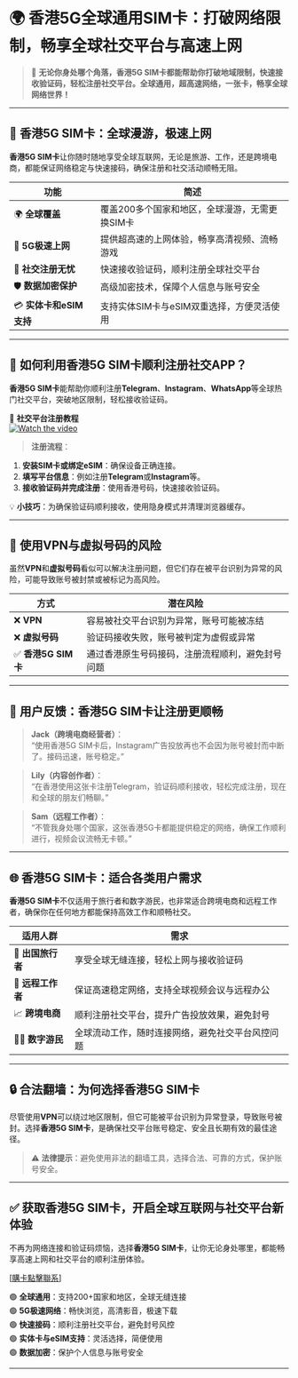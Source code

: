 # 🌍 香港5G全球通用SIM卡：打破网络限制，畅享全球社交平台与高速上网

> 🚀 **无论你身处哪个角落，香港5G SIM卡都能帮助你打破地域限制，快速接收验证码，轻松注册社交平台。全球通用，超高速网络，一张卡，畅享全球网络世界！**

---

## 📶 香港5G SIM卡：全球漫游，极速上网

**香港5G SIM卡**让你随时随地享受全球互联网，无论是旅游、工作，还是跨境电商，都能保证网络稳定与快速接码，确保注册和社交活动顺畅无阻。

| **功能**              | **简述**                                         |
|-----------------------|--------------------------------------------------|
| 🌍 **全球覆盖**        | 覆盖200多个国家和地区，全球漫游，无需更换SIM卡      |
| 📶 **5G极速上网**      | 提供超高速的上网体验，畅享高清视频、流畅游戏          |
| 📲 **社交注册无忧**    | 快速接收验证码，顺利注册全球社交平台                |
| 🛡️ **数据加密保护**    | 高级加密技术，保障个人信息与账号安全                 |
| 💳 **实体卡和eSIM支持**| 支持实体SIM卡与eSIM双重选择，方便灵活使用             |

---

## 📲 如何利用香港5G SIM卡顺利注册社交APP？

**香港5G SIM卡**能帮助你顺利注册**Telegram**、**Instagram**、**WhatsApp**等全球热门社交平台，突破地区限制，轻松接收验证码。

🎥 **社交平台注册教程**  
[![Watch the video](https://img.youtube.com/vi/3enjqtwfZPw/0.jpg)](https://www.youtube.com/watch?v=3enjqtwfZPw)

> **注册流程**：
1. **安装SIM卡或绑定eSIM**：确保设备正确连接。
2. **填写平台信息**：例如注册**Telegram**或**Instagram**等。
3. **接收验证码并完成注册**：使用香港号码，快速接收验证码。

💡 **小技巧**：为确保验证码顺利接收，使用隐身模式并清理浏览器缓存。

---

## 🚨 使用VPN与虚拟号码的风险

虽然**VPN**和**虚拟号码**看似可以解决注册问题，但它们存在被平台识别为异常的风险，可能导致账号被封禁或被标记为高风险。

| **方式**              | **潜在风险**                                    |
|-----------------------|-------------------------------------------------|
| ❌ **VPN**             | 容易被社交平台识别为异常，账号可能被冻结           |
| ❌ **虚拟号码**         | 验证码接收失败，账号被判定为虚假或异常             |
| ✅ **香港5G SIM卡**      | 通过香港原生号码接码，注册流程顺利，避免封号问题    |

---

## 💬 用户反馈：香港5G SIM卡让注册更顺畅

> **Jack（跨境电商经营者）**：  
> “使用香港5G SIM卡后，Instagram广告投放再也不会因为账号被封而中断了。接码迅速，账号稳定。”

> **Lily（内容创作者）**：  
> “在香港使用这张卡注册Telegram，验证码顺利接收，轻松完成注册，现在和全球的朋友们畅聊。”

> **Sam（远程工作者）**：  
> “不管我身处哪个国家，这张香港5G卡都能提供稳定的网络，确保工作顺利进行，视频会议流畅无卡顿。”

---

## 🌐 香港5G SIM卡：适合各类用户需求

**香港5G SIM卡**不仅适用于旅行者和数字游民，也非常适合跨境电商和远程工作者，确保你在任何地方都能保持高效工作和顺畅社交。

| **适用人群**           | **需求**                                          |
|------------------------|---------------------------------------------------|
| 🧳 **出国旅行者**        | 享受全球无缝连接，轻松上网与接收验证码              |
| 🏢 **远程工作者**        | 保证高速稳定网络，支持全球视频会议与远程办公          |
| 📈 **跨境电商**          | 顺利注册社交平台，提升广告投放效果，避免封号         |
| 👨‍💻 **数字游民**        | 全球流动工作，随时连接网络，避免社交平台风控问题      |

---

## 🔒 合法翻墙：为何选择香港5G SIM卡

尽管使用**VPN**可以绕过地区限制，但它可能被平台识别为异常登录，导致账号被封。选择**香港5G SIM卡**，是确保社交平台账号稳定、安全且长期有效的最佳途径。

> ⚠️ **法律提示**：避免使用非法的翻墙工具，选择合法、可靠的方式，保护账号安全。

---

## ✅ 获取香港5G SIM卡，开启全球互联网与社交平台新体验

不再为网络连接和验证码烦恼，选择**香港5G SIM卡**，让你无论身处哪里，都能畅享高速上网和社交平台的顺利注册体验。

[[購卡點擊聯系](https://t.me/s/esim1088)]

🟢 **全球通用**：支持200+国家和地区，全球无缝连接  
🟢 **5G极速网络**：畅快浏览，高清影音，极速下载  
🟢 **快速接码**：顺利注册社交平台，避免封号风控  
🟢 **实体卡与eSIM支持**：灵活选择，简便使用  
🟢 **数据加密**：保护个人信息与账号安全

---

